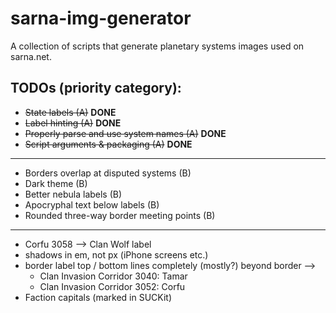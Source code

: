 # sarna-img-generator
A collection of scripts that generate planetary systems images used on sarna.net.

## TODOs (priority category):
- ~~State labels (A)~~ **DONE**
- ~~Label hinting (A)~~ **DONE**
- ~~Properly parse and use system names (A)~~ **DONE**
- ~~Script arguments & packaging (A)~~ **DONE**
---
- Borders overlap at disputed systems (B)
- Dark theme (B)
- Better nebula labels (B)
- Apocryphal text below labels (B)
- Rounded three-way border meeting points (B)
---
- Corfu 3058 --> Clan Wolf label
- shadows in em, not px (iPhone screens etc.)
- border label top / bottom lines completely (mostly?) beyond border -->
    - Clan Invasion Corridor 3040: Tamar
    - Clan Invasion Corridor 3052: Corfu
- Faction capitals (marked in SUCKit)
